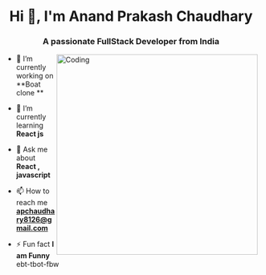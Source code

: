 <h1 align="center">Hi 👋, I'm Anand Prakash Chaudhary</h1>
<h3 align="center">A passionate FullStack Developer from India</h3>
<img align="right" alt="Coding" width="400" src="https://cdn.dribbble.com/users/1162077/screenshots/3848914/programmer.gif">
<p align="left"> </p>

<p align="left">  

- 🔭 I’m currently working on **Boat clone **

- 🌱 I’m currently learning **React js**

- 💬 Ask me about **React , javascript**

- 📫 How to reach me **apchaudhary8126@gmail.com**

- ⚡ Fun fact **I am Funny**
ebt-tbot-fbw
